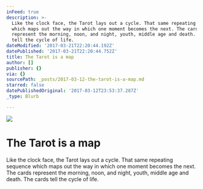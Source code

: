 ```yaml
---
inFeed: true
description: >-
  Like the clock face, the Tarot lays out a cycle. That same repeating sequence
  which maps out the way in which one moment becomes the next. The cards
  represent the morning, noon, and night, youth, middle age and death. The cards
  tell the cycle of life.
dateModified: '2017-03-21T22:20:44.192Z'
datePublished: '2017-03-21T22:20:44.752Z'
title: The Tarot is a map
author: []
publisher: {}
via: {}
sourcePath: _posts/2017-03-12-the-tarot-is-a-map.md
starred: false
datePublishedOriginal: '2017-03-12T23:53:37.287Z'
_type: Blurb

---
```

![](https://the-grid-user-content.s3-us-west-2.amazonaws.com/70645e8c-0734-48f9-b896-2f2282cd2993.png)

# The Tarot is a map

Like the clock face, the Tarot lays out a cycle. That same repeating sequence which maps out the way in which one moment becomes the next. The cards represent the morning, noon, and night, youth, middle age and death. The cards tell the cycle of life.